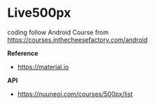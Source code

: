 # Live500px
coding follow Android Course from 
https://courses.inthecheesefactory.com/android

**Reference**
- https://material.io

**API**
- https://nuuneoi.com/courses/500px/list
